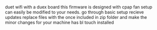 duet wifi with a duex board this firmware is designed with cpap fan setup can easily be modified to your needs.
go through basic setup recieve updates replace files with the once included in zip folder and make the minor changes for your machine
has bl touch installed
